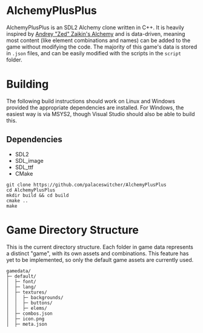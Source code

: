 # AlchemyPlusPlus
AlchemyPlusPlus is an SDL2 Alchemy clone written in C++. It is heavily inspired by [Andrey "Zed" Zaikin's Alchemy](https://youtu.be/_cVWWY5Mlug) and is data-driven, meaning most content (like element combinations and names) can be added to the game without modifying the code. The majority of this game's data is stored in `.json` files, and can be easily modified with the scripts in the `script` folder.

# Building
The following build instructions should work on Linux and Windows provided the appropriate dependencies are installed. For Windows, the easiest way is via MSYS2, though Visual Studio should also be able to build this.

## Dependencies
- SDL2
- SDL_image
- SDL_ttf
- CMake

```
git clone https://github.com/palaceswitcher/AlchemyPlusPlus
cd AlchemyPlusPlus
mkdir build && cd build
cmake ..
make
```

# Game Directory Structure
This is the current directory structure. Each folder in game data represents a distinct "game", with its own assets and combinations. This feature has yet to be implemented, so only the default game assets are currently used.

```
gamedata/
├─ default/
│  ├─ font/
│  ├─ lang/
│  ├─ textures/
│  │  ├─ backgrounds/
│  │  ├─ buttons/
│  │  ├─ elems/
│  ├─ combos.json
│  ├─ icon.png
│  ├─ meta.json
```
